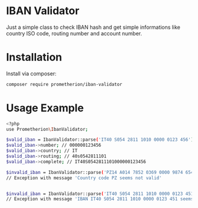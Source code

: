 # IBAN Validator

Just a simple class to check IBAN hash and get simple informations like country ISO code, routing number and account number.

# Installation
Install via composer:
```sh
composer require prometherion/iban-validator
```

# Usage Example
```sh
<?php
use Prometherion\IbanValidator;

$valid_iban = IbanValidator::parse('IT40 S054 2811 1010 0000 0123 456');
$valid_iban->number; // 000000123456
$valid_iban->country; // IT
$valid_iban->routing; // 40s0542811101
$valid_iban->complete; // IT40S0542811101000000123456

$invalid_iban = IbanValidator::parse('PZ14 A014 7852 0369 0000 9874 654');
// Exception with message 'Country code PZ seems not valid'


$invalid_iban = IbanValidator::parse('IT40 S054 2811 1010 0000 0123 451');
// Exception with message 'IBAN IT40 S054 2811 1010 0000 0123 451 seems not valid!'

```
